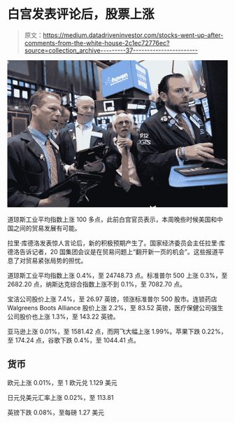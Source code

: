 # 白宫发表评论后，股票上涨

> 原文：<https://medium.datadriveninvestor.com/stocks-went-up-after-comments-from-the-white-house-2c1ec72776ec?source=collection_archive---------37----------------------->

![](img/ad72cf42eee8e46a25b0e4fca6ec6861.png)

道琼斯工业平均指数上涨 100 多点，此前白宫官员表示，本周晚些时候美国和中国之间的贸易发展有可能。

拉里·库德洛发表惊人言论后，新的积极预期产生了。国家经济委员会主任拉里·库德洛告诉记者，20 国集团会议是在贸易问题上“翻开新一页的机会”。这些报道平息了对贸易紧张局势的担忧。

道琼斯工业平均指数上涨 0.4%，至 24748.73 点。标准普尔 500 上涨 0.3%，至 2682.20 点，纳斯达克综合指数上涨不到 0.1%，至 7082.70 点。

宝洁公司股价上涨 7.4%，至 26.97 英镑，领涨标准普尔 500 股市。连锁药店 Walgreens Boots Alliance 股价上涨 2.2%，至 83.52 英镑，医疗保健公司强生公司股价也上涨 1.3%，至 143.22 英镑。

亚马逊上涨 0.01%，至 1581.42 点，而网飞大幅上涨 1.99%。苹果下跌 0.22%，至 174.24 点，谷歌下跌 0.4%，至 1044.41 点。

## 货币

欧元上涨 0.01%，至 1 欧元兑 1.129 美元

日元兑美元汇率上涨 0.02%，至 113.81

英镑下跌 0.08%，至每磅 1.27 美元